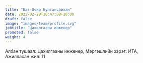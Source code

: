 ```yaml
---
title: "Бат-Очир Булгансайхан"
date: 2022-02-28T10:47:58+10:00
draft: false
image: "images/team/profile.svg"
jobtitle: "Цахилгааны инженер"
promoted: false
weight: 4
---
```


Албан тушаал: Цахилгааны инженер, Мэргэшлийн зэрэг: ИТА, Ажилласан жил: 11
